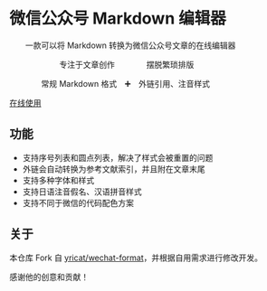 # 微信公众号 Markdown 编辑器
　　一款可以将 Markdown 转换为微信公众号文章的在线编辑器

　　　　　　 专注于文章创作　　　　摆脱繁琐排版

　　　　常规 Markdown 格式　➕　外链引用、注音样式

[在线使用](http://prod.zkqiang.cn/wxeditor)

## 功能

- 支持序号列表和圆点列表，解决了样式会被重置的问题
- 外链会自动转换为参考文献索引，并且附在文章末尾
- 支持多种字体和样式
- 支持日语注音假名、汉语拼音样式
- 支持不同于微信的代码配色方案

## 关于

本仓库 Fork 自 [yricat/wechat-format](https://github.com/lyricat/wechat-format)，并根据自用需求进行修改开发。

感谢他的创意和贡献！

